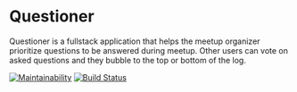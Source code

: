 # Questioner
Questioner​​ is a fullstack application that helps the meetup organizer prioritize  questions to be answered during meetup. Other users can vote on asked questions and they bubble to the top  or bottom of the log. 

 [![Maintainability](https://api.codeclimate.com/v1/badges/a99a88d28ad37a79dbf6/maintainability)](https://codeclimate.com/github/muheebolakunle/Questioner) [![Build Status](https://travis-ci.com/muheebolakunle/Questioner.svg?branch=develop)](https://travis-ci.com/muheebolakunle/Questioner)
